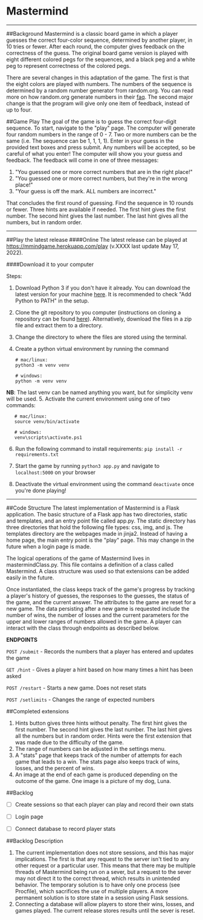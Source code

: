 # Mastermind
***

##Background
Mastermind is a classic board game in which a player guesses the correct four-color sequence, determined by another player,
in 10 tries or fewer. After each round, the computer gives feedback on the correctness of the guess. The original board 
game version is played with eight different colored pegs for the sequences, and a black peg and a white peg to 
represent correctness of the colored pegs. 

There are several changes in this adaptation of the game. The first is that the eight colors are played with numbers.
The numbers of the sequence is determined by a random
number generator from random.org. You can read more on how random.org generate numbers in their 
[faq](https://www.random.org/faq/#:~:text=RANDOM.ORG%20uses%20radio%20receivers,order%20to%20affect%20the%20generator).
The second major change is that the program will give only one item of feedback, instead of up to four. 

##Game Play
The goal of the game is to guess the correct four-digit sequence. To start, 
navigate to the "play" page. The computer will generate four random numbers in the range of 0 - 7.
Two or more numbers can be the same (i.e. The sequence can be  1, 1, 1, 1).
Enter in your guess in the provided text boxes and press submit.
Any numbers will be accepted, so be careful of what you enter!
The computer will show you your guess and feedback. The feedback will come in one of three messages:
    <ol>
        <li>"You guessed one or more correct numbers that are in the right place!"</li>
        <li>"You guessed one or more correct numbers, but they're in the wrong place!"</li>
        <li>"Your guess is off the mark. ALL numbers are incorrect."</li>
    </ol>
That concludes the first round of guessing. Find the sequence in 10 rounds or fewer.
Three hints are available if needed. The first hint gives the first number. The second hint gives the last number.
The last hint gives all the numbers, but in random order. 
***
##Play the latest release
####Online 
The latest release can be played at https://mmindgame.herokuapp.com/play (v.XXXX last update May 17, 2022).

####Download it to your computer

Steps:
1. Download Python 3 if you don't have it already. You can download the latest version for your machine 
[here](https://www.python.org/downloads/). It is recommended to check "Add
Python to PATH" in the setup. 
2. Clone the git repository to you computer (instructions on cloning a repository can be found 
[here](https://docs.github.com/en/repositories/creating-and-managing-repositories/cloning-a-repository)). 
Alternatively, download the files in a zip file and extract them to a directory.
3. Change the directory to where the files are stored using the terminal.
4. Create a python virtual environment by running the command 

       # mac/linux: 
       python3 -m venv venv

       # windows:
       python -m venv venv

**NB**: The last venv can be named anything you want, but for simplicity venv will be used. 
5. Activate the current environment using one of two commands:

       # mac/linux: 
       source venv/bin/activate

       # windows: 
       venv\scripts\activate.ps1
 
6. Run the following command to install requirements:
```pip install -r requirements.txt```

7. Start the game by running ```python3 app.py``` and navigate to ```localhost:5000``` on your browser
8. Deactivate the virtual environment using the command ```deactivate``` once you're done playing!

***
##Code Structure
The latest implementation of Mastermind is a Flask application. The basic structure of a Flask app has two directories,
static and templates, and an entry point file called app.py.
The static directory has three directories that hold the following file types: css, img, and js.  The templates directory 
are the webpages made in jinja2. Instead of having a home page, the main entry point is the "play" page. 
This may change in the future when a login page is made.  

The logical operations of the game of Mastermind lives in mastermindClass.py. 
This file contains a definition of a class called Mastermind. A class structure was used so that extensions can be added
easily in the future.

Once instantiated, the class keeps track of the game's progress by tracking a player's history of
guesses, the responses to the guesses, the status of the game, and the current answer. The attributes to the game are 
reset for a new game. The data persisting after a new game is requested include the number of wins, the number of 
losses and the current parameters for the upper and lower ranges of numbers allowed in the game.
A player can interact with the class through endpoints as described below.

**ENDPOINTS**


```POST /submit``` - Records the numbers that a player has entered and updates the game

```GET /hint``` - Gives a player a hint based on how many times a hint has been asked

```POST /restart``` - Starts a new game. Does not reset stats

```POST /setlimits``` - Changes the range of expected numbers

##Completed extensions
1. Hints button gives three hints without penalty. The first hint gives the first number. The second hint 
gives the last number. The last hint gives all the numbers but in random order. Hints were the first extension that
was made due to the difficulty of the game.
2. The range of numbers can be adjusted in the settings menu. 
3. A "stats" page that keeps track of the number of attempts for each game that leads to a win. The stats page also 
keeps track of wins, losses, and the percent of wins. 
4. An image at the end of each game is produced depending on the outcome of the game. One image is a picture of my dog,
Luna. 

##Backlog
- [ ] Create sessions so that each player can play and record their own stats
- [ ] Login page
- [ ] Connect database to record player stats


##Backlog Description
1. The current implementation does not store sessions, and this has major implications. The first is
that any request to the server isn't tied to any other request or a particular user. This means
that there may be multiple threads of Mastermind being run on a sever, but a request to the
sever may not direct it to the correct thread, which results in unintended behavior. 
The temporary solution is to have only one process (see Procfile), which sacrifices the use of multiple
players. A more permanent solution is to store state in a session using Flask sessions. 
2. Connecting a database will allow players to store their wins, losses, and games played. The current
release stores results until the sever is reset. 